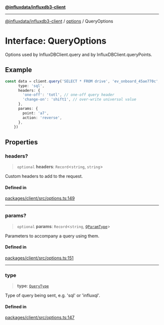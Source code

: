 [**@influxdata/influxdb3-client**](../../index.md)

***

[@influxdata/influxdb3-client](../../modules.md) / [options](../index.md) / QueryOptions

# Interface: QueryOptions

Options used by InfluxDBClient.query and by InfluxDBClient.queryPoints.

## Example

```typescript
const data = client.query('SELECT * FROM drive', 'ev_onboard_45ae770c', {
      type: 'sql',
      headers: {
        'one-off': 'totl', // one-off query header
        'change-on': 'shift1', // over-write universal value
      },
      params: {
        point: 'a7',
        action: 'reverse',
      },
    })
```

## Properties

### headers?

> `optional` **headers**: `Record`\<`string`, `string`\>

Custom headers to add to the request.

#### Defined in

[packages/client/src/options.ts:149](https://github.com/InfluxCommunity/influxdb3-js/blob/6328be2232de5032f7226e569b6b0154d8900f73/packages/client/src/options.ts#L149)

***

### params?

> `optional` **params**: `Record`\<`string`, [`QParamType`](../../QueryApi/type-aliases/QParamType.md)\>

Parameters to accompany a query using them.

#### Defined in

[packages/client/src/options.ts:151](https://github.com/InfluxCommunity/influxdb3-js/blob/6328be2232de5032f7226e569b6b0154d8900f73/packages/client/src/options.ts#L151)

***

### type

> **type**: [`QueryType`](../type-aliases/QueryType.md)

Type of query being sent, e.g. 'sql' or 'influxql'.

#### Defined in

[packages/client/src/options.ts:147](https://github.com/InfluxCommunity/influxdb3-js/blob/6328be2232de5032f7226e569b6b0154d8900f73/packages/client/src/options.ts#L147)
